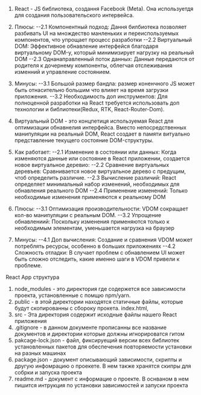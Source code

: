 1. React - JS библиотека, создання Facebook (Meta). Она используетдя для создания пользовательского интервейса.
2. Плюсы:
    --2.1 Компонентный подход: Дання билбиотека позволяет разбивать UI на множдество манленьких и переиспользуемых компонентов, что упрощает процесс разработки
    --2.2 Виртуальный DOM: Эффективное обнавление интерфейся благодаря виртуальному DOM-у, который минимизирует нагрузку на реальный DOM
    --2.3 Однанаправленный поток данных: Данные передаются от родителя к дочернему компоненты, облегчая отслеживания изменний и управление состоянием.
3.  Минусы:
    --3.1 Большой размер бандла: размер коненчного JS может быть отнасительно большим что влияет на время загрузки приложения.
    --3.2 Необходимость доп инструментов: Для полноценной разработки на React требуется использовать доп технологии и библиотеки(Redux, RTK, React-Router-Dom).



1. Виртуальный DOM - это концпетиця используемая React для оптимизации обнавнелия интерфейса. Вместо непосредственных манипуляции на реальный DOM, React создает в памяти витуально представление текущего состояние DOM-структуры.
2. Как работает:
    --2.1 Изменение в состоянии или данных: Когда изменяются данные или состояние в React приложении, создается новое виртуальное деревио:
    --2.2 Сравнение виртуальных деревъев: Сравнивается новое виртуальное дерево с предущим, чтоб определить различие.
    --2.3 Вычисление различий: React определяет минимальный набор изменений, необходимых для обнавления реального DOM
    --2.4 Применение изменений: Только необходимые изменения применяются к реальному DOM
3. Плюсы:
    --3.1 Оптимизация производительности: VDOM сокращает кол-во манипуляции с реальным DOM.
    --3.2 Упрощение обнавлениий: Поскольку изменения применяются только к необходимым элементам, уменьшается нагрузка на браузер
4. Минусы:
    --4.1 Доп вычисления: Создание и сравнения VDOM может потреблять ресурсы, особенно в больших приложениях
    --4.2 Сложность отладки: В случает проблем с обнавлением UI может быть сложно отследить, какие именно шаги в VDOM привели к проблеме.



React App структура

1. node_modules - это директория где содержется все зависимости проекта, установленные с помщю npm/yarn.
2. public - в этой директории находятся статичные файлы, которые будут скопированны с сбороку прокета. index.html, 
3. src - Эта директория содержит исходные файлы нашего React приложения
4. .gitignore - в данном документе прописанны все название документов и директории которые должны игнорироватся гитом
5. pakcage-lock.json -  файл, фиксируещий версии всех библиотек установленных пакетов для обеспечения повторяемости установки на разных машинах
6. package.json - документ описывающий зависимости, скрипты и другую инфомрацию о проекете. В нем также хранятся скипры для собрки и запуска проекта
7. readme.md - документ с информацие о проекте. В оснваном в нем пишится интрукция по установки зависимостей и запуски проекта